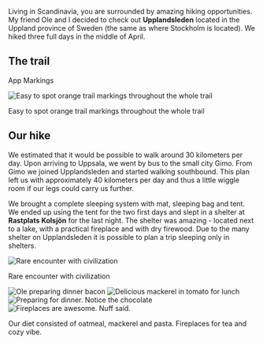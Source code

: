 Living in Scandinavia, you are surrounded by amazing hiking opportunities. My friend Ole and I decided to check out **Upplandsleden** located in the Uppland province of Sweden (the same as where Stockholm is located). We hiked three full days in the middle of April.

## The trail

App
Markings

<div class="media">
  <img class="media__image" data-src="upplandsleden.markings.jpg" title="Easy to spot orange trail markings throughout the whole trail">
  <p class="media__caption">Easy to spot orange trail markings throughout the whole trail</p>
</div>

## Our hike

We estimated that it would be possible to walk around 30 kilometers per day. Upon arriving to Uppsala, we went by bus to the small city Gimo. From Gimo we joined Upplandsleden and started walking southbound. This plan left us with approximately 40 kilometers per day and thus a little wiggle room if our legs could carry us further.

<div id="map1" data-lat="60.0152936" data-lng="18.1016756" data-zoom="9" data-type="outdoors">
  <div data-lat="60.163907" data-lng="18.193992" data-label="Gimo"></div>
  <div data-lat="60.138930" data-lng="18.357970" data-label="Gisslaränden shelter"></div>
  <div data-lat="59.999060" data-lng="18.349950" data-label="Rastplats Pansarudden shelter"></div>
  <div data-lat="59.874710" data-lng="18.193050" data-label="Rastplats Kolsjön"></div>
  <div data-lat="59.909120" data-lng="18.265358" data-label="Knutby"></div>
  <div data-lat="59.862405" data-lng="17.6371599" data-label="Uppsala"></div>
</div>

We brought a complete sleeping system with mat, sleeping bag and tent. We ended up using the tent for the two first days and slept in a shelter at **Rastplats Kolsjön** for the last night. The shelter was amazing - located next to a lake, with a practical fireplace and with dry firewood. Due to the many shelter on Upplandsleden it is possible to plan a trip sleeping only in shelters.

<div class="media">
  <img class="media__image" data-src="upplandsleden.city.jpg" title="Rare encounter with civilization">
  <p class="media__caption">Rare encounter with civilization</p>
</div>

<div class="media group">
  <img class="media__image" data-src="upplandsleden.bacon.jpg" title="Ole preparing dinner bacon">
  <img class="media__image" data-src="upplandsleden.lunch.jpg" title="Delicious mackerel in tomato for lunch">
  <img class="media__image" data-src="upplandsleden.dinner.jpg" title="Preparing for dinner. Notice the chocolate">
  <img class="media__image" data-src="upplandsleden.fireplace.jpg" title="Fireplaces are awesome. Nuff said.">
  <p class="media__caption">Our diet consisted of oatmeal, mackerel and pasta. Fireplaces for tea and cozy vibe.</p>
</div>
